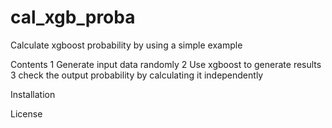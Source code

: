 # cal_xgb_proba
Calculate xgboost probability by using a simple example

Contents
1  Generate input data randomly
2  Use xgboost to generate results
3  check the output probability by calculating it independently

Installation

License
